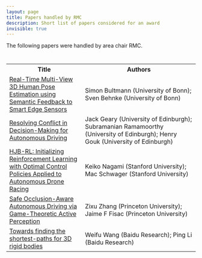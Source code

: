 ```yaml
---
layout: page
title: Papers handled by RMC
description: Short list of papers considered for an award
invisible: true
---
```


The following papers were handled by area chair RMC.

<table class="table" style="margin-top: 40px;">
<tr><th width="40%">Title</th><th width="60%">Authors</th></tr>

<tr><td><a href="../papers/040/">Real-Time Multi-View 3D Human Pose Estimation using Semantic Feedback to Smart Edge Sensors</a></td><td>Simon Bultmann (University of Bonn); Sven Behnke (University of Bonn)</td></tr>
<tr><td><a href="../papers/049/">Resolving Conflict in Decision-Making for Autonomous Driving</a></td><td>Jack Geary (University of Edinburgh); Subramanian Ramamoorthy (University of Edinburgh); Henry Gouk (University of Edinburgh)</td></tr>
<tr><td><a href="../papers/062/">HJB-RL: Initializing Reinforcement Learning with Optimal Control Policies Applied to Autonomous Drone Racing</a></td><td>Keiko Nagami (Stanford University); Mac Schwager (Stanford University)</td></tr>
<tr><td><a href="../papers/066/">Safe Occlusion-Aware Autonomous Driving via Game-Theoretic Active Perception</a></td><td>Zixu Zhang (Princeton University); Jaime F Fisac (Princeton University)</td></tr>
<tr><td><a href="../papers/085/">Towards finding the shortest-paths for 3D rigid bodies</a></td><td>Weifu Wang (Baidu Research); Ping Li (Baidu Research)</td></tr>

</table>

